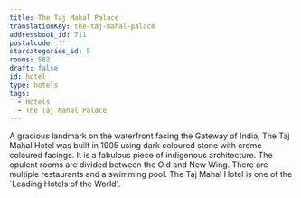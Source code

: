 ```yaml
---
title: The Taj Mahal Palace
translationKey: the-taj-mahal-palace
addressbook_id: 711
postalcode: ''
starcategories_id: 5
rooms: 582
draft: false
id: hotel
type: hotels
tags:
  - Hotels
  - The Taj Mahal Palace
---
```

A gracious landmark on the waterfront facing the Gateway of India, The Taj Mahal Hotel  was built in 1905 using dark coloured stone with creme coloured facings. It is a fabulous piece of indigenous architecture. The opulent rooms are divided between the Old and New Wing. There are multiple restaurants and a swimming pool. The Taj Mahal Hotel is one of the `Leading Hotels of the World'.